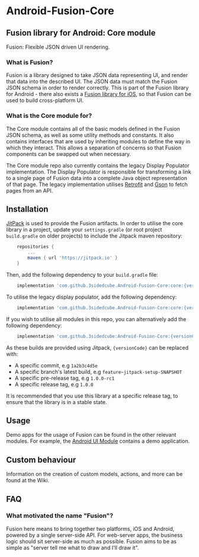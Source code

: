 # Android-Fusion-Core
## Fusion library for Android: Core module
Fusion: Flexible JSON driven UI rendering.

### What is Fusion?
Fusion is a library designed to take JSON data representing UI, and render that data into the described UI.
The JSON data must match the Fusion JSON schema in order to render correctly.
This is part of the Fusion library for Android - there also exists a [Fusion library for iOS](https://github.com/3sidedcube/Fusion), so that Fusion can be used to build cross-platform UI.

### What is the Core module for?
The Core module contains all of the basic models defined in the Fusion JSON schema, as well as some utility methods and constants.
It also contains interfaces that are used by inheriting modules to define the way in which they interact.
This allows a separation of concerns so that Fusion components can be swapped out when necessary.

The Core module repo also currently contains the legacy Display Populator implementation.
The Display Populator is responsible for transforming a link to a single page of Fusion data into a complete Java object representation of that page.
The legacy implementation utilises [Retrofit](https://square.github.io/retrofit/) and [Gson](https://github.com/google/gson) to fetch pages from an API.

## Installation
[JitPack](https://jitpack.io/) is used to provide the Fusion artifacts.
In order to utilise the core library in a project, update your `settings.gradle` (or root project `build.gradle` on older projects) to include the Jitpack maven repository:
```groovy
    repositories {
        ...
        maven { url 'https://jitpack.io' }
    }
```
Then, add the following dependency to your `build.gradle` file:
```groovy
    implementation 'com.github.3sidedcube.Android-Fusion-Core:core:{versionCode}'
```
To utilise the legacy display populator, add the following dependency:
```groovy
    implementation 'com.github.3sidedcube.Android-Fusion-Core:core:{versionCode}'
```
If you wish to utilise all modules in this repo, you can alternatively add the following dependency:
```groovy
    implementation 'com.github.3sidedcube:Android-Fusion-Core:{versionCode}'
```
As these builds are provided using Jitpack, `{versionCode}` can be replaced with:

- A specific commit, e.g `1a2b3c4d5e`
- A specific branch's latest build, e.g `feature~jitpack-setup-SNAPSHOT`
- A specific pre-release tag, e.g `1.0.0-rc1`
- A specific release tag, e.g `1.0.0`

It is recommended that you use this library at a specific release tag, to ensure that the library is in a stable state.

## Usage
Demo apps for the usage of Fusion can be found in the other relevant modules.
For example, the [Android UI Module](https://github.com/3sidedcube/Android-Fusion-AndroidUi) contains a demo application.

## Custom behaviour
Information on the creation of custom models, actions, and more can be found at the Wiki.

## FAQ
### What motivated the name "Fusion"?
Fusion here means to bring together two platforms, iOS and Android, powered by a single server-side API.
For web-server apps, the business logic should sit server-side as much as possible. Fusion aims to be as simple as "server tell me what to draw and I'll draw it".
